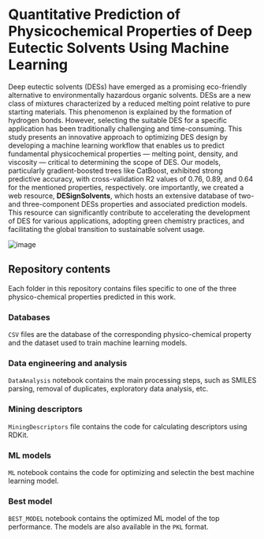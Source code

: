 # Quantitative Prediction of Physicochemical Properties of Deep Eutectic Solvents Using Machine Learning

Deep eutectic solvents (DESs) have emerged as a promising eco-friendly alternative to environmentally hazardous organic solvents. DESs are a new class of mixtures characterized by a reduced melting point relative to pure starting materials. This phenomenon is explained by the formation of hydrogen bonds. However, selecting the suitable DES for a specific application has been traditionally challenging and time-consuming. This study presents an innovative approach to optimizing DES design by developing a machine learning workflow that enables us to predict fundamental physicochemical properties — melting point, density, and viscosity — critical to determining the scope of DES. Our models, particularly gradient-boosted trees like CatBoost, exhibited strong predictive accuracy, with cross-validation R2 values of 0.76, 0.89, and 0.64 for the mentioned properties, respectively. ore importantly, we created a web resource, **DESignSolvents**, which hosts an extensive database of two- and three-component DESs properties and associated prediction models. This resource can significantly contribute to accelerating the development of DES for various applications, adopting green chemistry practices, and facilitating the global transition to sustainable solvent usage.

![image](https://github.com/Odegova-Valerie/DESignSolvents/assets/101416592/8d040edc-2d07-4f94-9d12-edcf28ff2480)


## Repository contents

Each folder in this repository contains files specific to one of the three physico-chemical properties predicted in this work.

### Databases
`CSV` files are the database of the corresponding physico-chemical property and the dataset used to train machine learning models.

### Data engineering and analysis
`DataAnalysis` notebook contains the main processing steps, such as SMILES parsing, removal of duplicates, exploratory data analysis, etc.

### Mining descriptors
`MiningDescriptors` file contains the code for calculating descriptors using RDKit.

### ML models
`ML` notebook contains the code for optimizing and selectin the best machine learning model.

### Best model
`BEST_MODEL` notebook contains the optimized ML model of the top performance. The models are also available in the `PKL` format.


